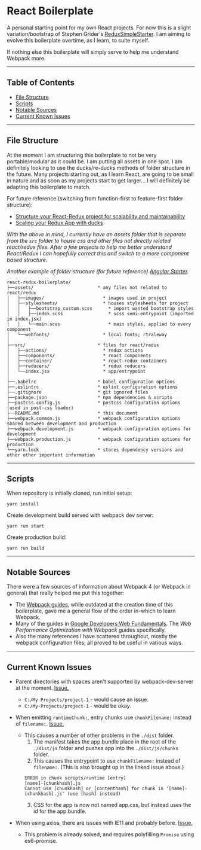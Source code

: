 # React Boilerplate

A personal starting point for my own React projects. For now this is a slight variation/bootstrap of Stephen Grider's [ReduxSimpleStarter](https://github.com/StephenGrider/ReduxSimpleStarter). I am aiming to evolve this boilerplate overtime, as I learn, to suite myself.

If nothing else this boilerplate will simply serve to help me understand Webpack more.

---

<h2>Table of Contents</h2>

<!-- TOC -->

- [File Structure](#file-structure)
- [Scripts](#scripts)
- [Notable Sources](#notable-sources)
- [Current Known Issues](#current-known-issues)

<!-- /TOC -->

---

## File Structure

At the moment I am structuring this boilerplate to not be very portable/modular as it could be. I am putting all assets in one spot. I am definitely looking to use the ducks/re-ducks methods of folder structure in the future. Many projects starting out, as I learn React, are going to be small in nature and as soon as my projects start to get larger... I will definitely be adapting this boilerplate to match.

For future reference (switching from function-first to feature-first folder structure):
- [Structure your React-Redux project for scalability and maintainability](https://levelup.gitconnected.com/structure-your-react-redux-project-for-scalability-and-maintainability-618ad82e32b7)
- [Scaling your Redux App with ducks](https://medium.freecodecamp.org/scaling-your-redux-app-with-ducks-6115955638be)

*With the above in mind, I currently have an assets folder that is separate from the `src` folder to house css and other files not directly related react/redux files. After a few projects to help me better understand React/Redux I can hopefully correct this and switch to a more component based structure.*

*Another example of folder structure (for future reference) [Angular Starter](https://github.com/paasplatform/idp-service).*

```
react-redux-boilerplate/
├──assets/                        * any files not related to react/redux
│   ├──images/                      * images used in project
│   ├──stylesheets/                 * houses stylesheets for project
│   │   ├──bootstrap_custom.scss      * import wanted bootstrap styles
│   │   ├──index.scss                 * scss semi-entrypoint (imported in index.jsx)
│   │   └──main.scss                  * main styles, applied to every component
│   └──webfonts/                    * local fonts; rtraleway
│
├──src/                           * files for react/redux
│   ├──actions/                     * redux actions
│   ├──components/                  * react components
│   ├──container/                   * react-redux containers
│   ├──reducers/                    * redux reducers
│   └──index.jsx                    * app/entrypoint
│
├──.babelrc                       * babel configuration options
├──.eslintrc                      * eslint configuration options
├──.gitignore                     * git ignored files
├──package.json                   * npm dependencies & scripts
├──postcss.config.js              * postcss configuration options (used in post-css loader)
├──README.md                      * this document
├──webpack.common.js              * webpack configuration options shared between development and production
├──webpack.development.js         * webpack configuration options for development
├──webpack.production.js          * webpack configuration options for production
└──yarn.lock                      * stores dependency versions and other other important information
```

---

## Scripts

When repository is initially cloned, run initial setup:

```
yarn install
```

Create development build served with webpack dev server:

```
yarn run start
```

Create production build:

```
yarn run build
```

---

## Notable Sources

There were a few sources of information about Webpack 4 (or Webpack in general) that really helped me put this together:

- The [Webpack guides](https://webpack.js.org/guides/), while outdated at the creation time of this boilerplate, gave me a general flow of the order in-which to learn Webpack.
- Many of the guides in [Google Developers Web Fundamentals](https://developers.google.com/web/fundamentals/performance/get-started/). The *Web Performance Optimization with Webpack* guides specifically.
- Also the many references I have scattered throughout, mostly the webpack configuration files; all proved to be useful in various ways.

---

## Current Known Issues

- Parent directories with spaces aren't supported by webpack-dev-server at the moment. [Issue.](https://github.com/webpack/webpack-dev-server/issues/1375)
  - `C:/My Projects/project-1` - would cause an issue.
  - `C:/My-Projects/project-1` - would be okay.

- When emitting `runtimeChunk:`, entry chunks use `chunkFilename:` instead of `filename:`. [Issue.](https://github.com/webpack/webpack/issues/6598)
  - This causes a number of other problems in the `./dist` folder.
    1. The manifest takes the app.bundle place in the root of the `./dist/js` folder and pushes app into the `./dist/js/chunks` folder.
    2. This causes the entrypoint to use `chunkFilename:` instead of `filename:`. (This is also brought up in the linked issue above.)
    ```
    ERROR in chunk scripts/runtime [entry]
    [name]-[chunkhash].js
    Cannot use [chunkhash] or [contenthash] for chunk in '[name]-[chunkhash].js' (use [hash] instead)
    ```
    3. CSS for the app is now not named app.css, but instead uses the id for the app.bundle.

- When using axios, there are issues with IE11 and probably before. [Issue.](https://github.com/axios/axios/issues/135)
     - This problem is already solved, and requires polyfilling `Promise` using es6-promise.
